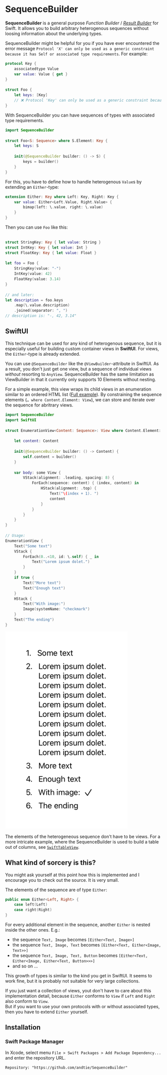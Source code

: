 # SequenceBuilder

**SequenceBuilder** is a general purpose *Function Builder* / [*Result Builder*](https://github.com/apple/swift-evolution/blob/main/proposals/0289-result-builders.md)
for Swift. It allows you to build arbitrary heterogenous sequences without loosing information about the underlying types.

SequenceBuilder might be helpful for you if you have ever encountered the error message  `Protocol 'X' can only be used as a generic constraint because it has Self or associated type requirements`. For example:

```swift
protocol Key {
    associatedtype Value
    var value: Value { get }
}

struct Foo {
    let keys: [Key]
    // ❌ Protocol 'Key' can only be used as a generic constraint because it has Self or associated type requirements
}
```

With SequenceBuilder you can have sequences of types with associated type requirements.

```swift
import SequenceBuilder

struct Foo<S: Sequence> where S.Element: Key {
    let keys: S

    init(@SequenceBuilder builder: () -> S) {
        keys = builder()
    }
}
```

For this, you have to define how to handle heterogenous `Value`s by extending an `Either`-type:

```swift
extension Either: Key where Left: Key, Right: Key {
    var value: Either<Left.Value, Right.Value> {
        bimap(left: \.value, right: \.value)
    }
}
```

Then you can use `Foo` like this:

```swift

struct StringKey: Key { let value: String }
struct IntKey: Key { let value: Int }
struct FloatKey: Key { let value: Float }

let foo = Foo {
    StringKey(value: "-")
    IntKey(value: 42)
    FloatKey(value: 3.14)
}

// and later:
let description = foo.keys
    .map(\.value.description)
    .joined(separator: ", ")
// description is: "-, 42, 3.14"
```

## SwiftUI

This technique can be used for any kind of heterogenous sequence, but it is especially useful for building custom container views in **SwiftUI**.
For views, the `Either`-type is already extended.

You can use `@SequenceBuilder` like the `@ViewBuilder`-attribute in SwiftUI. As a result, you don't just get one view, but a sequence of individual views *without* resorting to `AnyView`.
SequenceBuilder has the same limitation as ViewBuilder in that it currently only supports 10 Elements without nesting.

For a simple example, this view wraps its child views in an enumeration similar to an ordered HTML list ([Full example](Sources/SequenceBuilderExamples/EnumerationView.swift)).
By constraining the sequence elements (`… where Content.Element: View`), we can store and iterate over the sequence for abritrary views.  
```swift
import SequenceBuilder
import SwiftUI

struct EnumerationView<Content: Sequence>: View where Content.Element: View {

    let content: Content

    init(@SequenceBuilder builder: () -> Content) {
        self.content = builder()
    }

    var body: some View {
        VStack(alignment: .leading, spacing: 8) {
            ForEach(sequence: content) { (index, content) in
                HStack(alignment: .top) {
                    Text("\(index + 1). ")
                    content
                }
            }
        }
    }
}

// Usage: 
EnumerationView {
    Text("Some text")
    VStack {
        ForEach(0..<10, id: \.self) { _ in
            Text("Lorem ipsum dolet.")
        }
    }
    if true {
        Text("More text")
        Text("Enough text")
    }
    HStack {
        Text("With image:")
        Image(systemName: "checkmark")
    }
    Text("The ending")
}
```

![enumeration view example](enumeration.png "EnumerationView")

The elements of the heterogeneous sequence don't have to be views. For a more intricate example, where the SequenceBuilder is used to build
a table out of columns, see [`SwiftTableView`](https://github.com/andtie/SwiftTableView).

## What kind of sorcery is this?

You might ask yourself at this point how this is implemented and I encourage you to check out the source. It is very small.

The elements of the sequence are of type `Either`:
```swift
public enum Either<Left, Right> {
    case left(Left)
    case right(Right)
}
```
For every additional element in the sequence, another `Either` is nested inside the other ones. E.g.:
- the sequence `Text, Image` becomes `[Either<Text, Image>]`
- the sequence `Text, Image, Text` becomes `[Either<Text, Either<Image, Text>>]`
- the sequence `Text, Image, Text, Button` becomes `[Either<Text, Either<Image, Either<Text, Button>>>]`
- and so on ...

This growth of types is similar to the kind you get in SwiftUI. It seems to work fine, but it is probably not suitable for very large collections.  

If you just want a collection of views, yout don't have to care about this implementation detail, because `Either` conforms to `View` if `Left` and `Right` also conform to `View`.  
But if you want to use your own protocols with or without associated types, then you have to extend `Either` yourself.

## Installation

### Swift Package Manager

In Xcode, select menu `File > Swift Packages > Add Package Dependency...` and enter the repository URL.
```
Repository: "https://github.com/andtie/SequenceBuilder"
```

